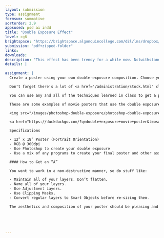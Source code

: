 ```yaml
---
layout: submission
type: assignment
formsum: summative
sortorder: 2.9
appsused: psd ai indd
title: "Double Exposure Effect"
level: cg6
brightspace: "https://brightspace.algonquincollege.com/d2l/lms/dropbox/user/folder_submit_files.d2l?db=385681&grpid=0&isprv=0&bp=0&ou=411803"
submission: "pdf+zipped-folder"
links: 
downloads: 
description: "This effect has been trendy for a while now. Notwithstanding the trend, the effect makes use of important features in Photoshop."
details: | 
  
assignment: |
  Create a poster using your own double-exposure composition. Choose your favourite movie, game, tv show, book, etc  and create a poster that reflects the tone and story. Search online for hi-res images of actors, sceneries, objects, etc., or create your own.

  Don't forget there's a lot of <a href="/administration/stock.html" class="" target="_blank">high resolution stock photography here</a>. You can use photos of people from here in place of a real actor if you wish.

  You can use any and all of the techniques learned in class to get a pleasing result in a non-destructive manner.

  These are some examples of movie posters that use the double exposure effect.

  <img src="/images/photoshop-double-exposure/photoshop-double-exposure-examples.jpg" class="size100" alt="Double Exposure Examples">

  <a href="https://duckduckgo.com/?q=double+exposure+movie+poster&t=osx&iax=images&ia=images" class="" target="_blank">And some more here.</a>

  Specifications

  - 12” x 18” Poster (Portrait Orientation)
  - RGB @ 300dpi
  - Use Photoshop to create your double exposure
  - Use a mix of any programs to create your final poster and other assets (InDesign, Illustrator, etc...)

  #### How to Get an “A”

  You want to work in a non-destructive manner, so do stuff like:

  - Maintain all of your layers. Don’t flatten.
  - Name all of your layers.
  - Use Adjustment Layers.
  - Use Clipping Masks.
  - Convert regular layers to Smart Objects before re-sizing them.

  The aesthetics and composition of your poster should be pleasing and set the tone for the movie. Take the time and care to choose photos which will work well  and create a seamless effect.That is, the two photos blend seamlessly without obvious edges.





---
```

